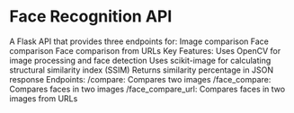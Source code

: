 # Face Recognition API

A Flask API that provides three endpoints for:
Image comparison
Face comparison
Face comparison from URLs
Key Features:
Uses OpenCV for image processing and face detection
Uses scikit-image for calculating structural similarity index (SSIM)
Returns similarity percentage in JSON response
Endpoints:
/compare: Compares two images
/face_compare: Compares faces in two images
/face_compare_url: Compares faces in two images from URLs
